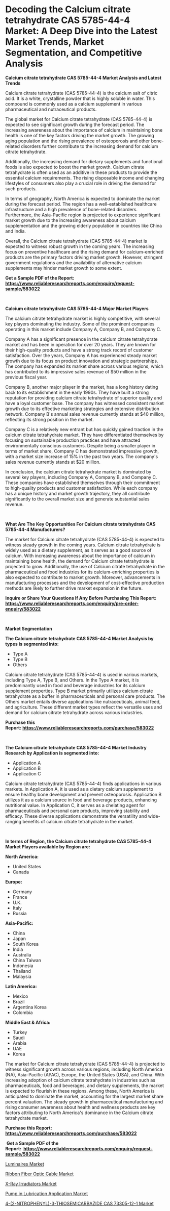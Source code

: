 <p><h1>Decoding the Calcium citrate tetrahydrate CAS 5785-44-4 Market: A Deep Dive into the Latest Market Trends, Market Segmentation, and Competitive Analysis</h1></p><p><strong>Calcium citrate tetrahydrate CAS 5785-44-4 Market Analysis and Latest Trends</strong></p>
<p><p>Calcium citrate tetrahydrate (CAS 5785-44-4) is the calcium salt of citric acid. It is a white, crystalline powder that is highly soluble in water. This compound is commonly used as a calcium supplement in various pharmaceutical and nutraceutical products.</p><p>The global market for Calcium citrate tetrahydrate (CAS 5785-44-4) is expected to see significant growth during the forecast period. The increasing awareness about the importance of calcium in maintaining bone health is one of the key factors driving the market growth. The growing aging population and the rising prevalence of osteoporosis and other bone-related disorders further contribute to the increasing demand for calcium citrate tetrahydrate.</p><p>Additionally, the increasing demand for dietary supplements and functional foods is also expected to boost the market growth. Calcium citrate tetrahydrate is often used as an additive in these products to provide the essential calcium requirements. The rising disposable income and changing lifestyles of consumers also play a crucial role in driving the demand for such products.</p><p>In terms of geography, North America is expected to dominate the market during the forecast period. The region has a well-established healthcare infrastructure and a high prevalence of bone-related disorders. Furthermore, the Asia-Pacific region is projected to experience significant market growth due to the increasing awareness about calcium supplementation and the growing elderly population in countries like China and India.</p><p>Overall, the Calcium citrate tetrahydrate (CAS 5785-44-4) market is expected to witness robust growth in the coming years. The increasing focus on preventive healthcare and the rising demand for calcium-enriched products are the primary factors driving market growth. However, stringent government regulations and the availability of alternative calcium supplements may hinder market growth to some extent.</p></p>
<p><strong>Get a Sample PDF of the Report:&nbsp; <a href="https://www.reliableresearchreports.com/enquiry/request-sample/583022">https://www.reliableresearchreports.com/enquiry/request-sample/583022</a></strong></p>
<p>&nbsp;</p>
<p><strong>Calcium citrate tetrahydrate CAS 5785-44-4 Major Market Players</strong></p>
<p><p>The calcium citrate tetrahydrate market is highly competitive, with several key players dominating the industry. Some of the prominent companies operating in this market include Company A, Company B, and Company C.</p><p>Company A has a significant presence in the calcium citrate tetrahydrate market and has been in operation for over 20 years. They are known for their high-quality products and have a strong track record of customer satisfaction. Over the years, Company A has experienced steady market growth due to its focus on product innovation and strategic partnerships. The company has expanded its market share across various regions, which has contributed to its impressive sales revenue of $50 million in the previous fiscal year.</p><p>Company B, another major player in the market, has a long history dating back to its establishment in the early 1990s. They have built a strong reputation for providing calcium citrate tetrahydrate of superior quality and have a loyal customer base. The company has witnessed consistent market growth due to its effective marketing strategies and extensive distribution network. Company B's annual sales revenue currently stands at $40 million, reflecting its strong position in the market.</p><p>Company C is a relatively new entrant but has quickly gained traction in the calcium citrate tetrahydrate market. They have differentiated themselves by focusing on sustainable production practices and have attracted environmentally conscious customers. Despite being a smaller player in terms of market share, Company C has demonstrated impressive growth, with a market size increase of 15% in the past two years. The company's sales revenue currently stands at $20 million.</p><p>In conclusion, the calcium citrate tetrahydrate market is dominated by several key players, including Company A, Company B, and Company C. These companies have established themselves through their commitment to high-quality products and customer satisfaction. While each company has a unique history and market growth trajectory, they all contribute significantly to the overall market size and generate substantial sales revenue.</p></p>
<p>&nbsp;</p>
<p><strong>What Are The Key Opportunities For Calcium citrate tetrahydrate CAS 5785-44-4 Manufacturers?</strong></p>
<p><p>The market for Calcium citrate tetrahydrate (CAS 5785-44-4) is expected to witness steady growth in the coming years. Calcium citrate tetrahydrate is widely used as a dietary supplement, as it serves as a good source of calcium. With increasing awareness about the importance of calcium in maintaining bone health, the demand for Calcium citrate tetrahydrate is projected to grow. Additionally, the use of Calcium citrate tetrahydrate in the pharmaceutical and food industries for its calcium-enriching properties is also expected to contribute to market growth. Moreover, advancements in manufacturing processes and the development of cost-effective production methods are likely to further drive market expansion in the future.</p></p>
<p><strong>Inquire or Share Your Questions If Any Before Purchasing This Report: <a href="https://www.reliableresearchreports.com/enquiry/pre-order-enquiry/583022">https://www.reliableresearchreports.com/enquiry/pre-order-enquiry/583022</a></strong></p>
<p>&nbsp;</p>
<p><strong>Market Segmentation</strong></p>
<p><strong>The Calcium citrate tetrahydrate CAS 5785-44-4 Market Analysis by types is segmented into:</strong></p>
<p><ul><li>Type A</li><li>Type B</li><li>Others</li></ul></p>
<p><p>Calcium citrate tetrahydrate (CAS 5785-44-4) is used in various markets, including Type A, Type B, and Others. In the Type A market, it is predominantly used in food and beverage industries for its calcium supplement properties. Type B market primarily utilizes calcium citrate tetrahydrate as a buffer in pharmaceuticals and personal care products. The Others market entails diverse applications like nutraceuticals, animal feed, and agriculture. These different market types reflect the versatile uses and demand for calcium citrate tetrahydrate across various industries.</p></p>
<p><strong>Purchase this Report:&nbsp;<a href="https://www.reliableresearchreports.com/purchase/583022">https://www.reliableresearchreports.com/purchase/583022</a></strong></p>
<p>&nbsp;</p>
<p><strong>The Calcium citrate tetrahydrate CAS 5785-44-4 Market Industry Research by Application is segmented into:</strong></p>
<p><ul><li>Application A</li><li>Application B</li><li>Application C</li></ul></p>
<p><p>Calcium citrate tetrahydrate (CAS 5785-44-4) finds applications in various markets. In Application A, it is used as a dietary calcium supplement to ensure healthy bone development and prevent osteoporosis. Application B utilizes it as a calcium source in food and beverage products, enhancing nutritional value. In Application C, it serves as a chelating agent for pharmaceuticals and personal care products, improving stability and efficacy. These diverse applications demonstrate the versatility and wide-ranging benefits of calcium citrate tetrahydrate in the market.</p></p>
<p>&nbsp;</p>
<p><strong>In terms of Region, the Calcium citrate tetrahydrate CAS 5785-44-4 Market Players available by Region are:</strong></p>
<p>
    <p> <strong> North America: </strong>
        <ul>
            <li>United States</li>
            <li>Canada</li>
        </ul>
        </p> 
    <p> <strong> Europe: </strong>
        <ul>
            <li>Germany</li>
            <li>France</li>
            <li>U.K.</li>
            <li>Italy</li>
            <li>Russia</li>
        </ul>
        </p> 
    <p> <strong> Asia-Pacific: </strong>
        <ul>
            <li>China</li>
            <li>Japan</li>
            <li>South Korea</li>
            <li>India</li>
            <li>Australia</li>
            <li>China Taiwan</li>
            <li>Indonesia</li>
            <li>Thailand</li>
            <li>Malaysia</li>
        </ul>
        </p> 
    <p> <strong> Latin America: </strong>
        <ul>
            <li>Mexico</li>
            <li>Brazil</li>
            <li>Argentina Korea</li>
            <li>Colombia</li>
        </ul>
        </p> 
    <p> <strong> Middle East & Africa: </strong>
        <ul>
            <li>Turkey</li>
            <li>Saudi</li>
            <li>Arabia</li>
            <li>UAE</li>
            <li>Korea</li>
        </ul>
    </p>
    </p>
<p><p>The market for Calcium citrate tetrahydrate (CAS 5785-44-4) is projected to witness significant growth across various regions, including North America (NA), Asia-Pacific (APAC), Europe, the United States (USA), and China. With increasing adoption of calcium citrate tetrahydrate in industries such as pharmaceuticals, food and beverages, and dietary supplements, the market is expected to flourish in these regions. Among these, North America is anticipated to dominate the market, accounting for the largest market share percent valuation. The steady growth in pharmaceutical manufacturing and rising consumer awareness about health and wellness products are key factors attributing to North America's dominance in the Calcium citrate tetrahydrate market.</p></p>
<p><strong>Purchase this Report: <a href="https://www.reliableresearchreports.com/purchase/583022">https://www.reliableresearchreports.com/purchase/583022</a></strong></p>
<p>&nbsp;<strong>Get a Sample PDF of the Report:&nbsp;&nbsp;<a href="https://www.reliableresearchreports.com/enquiry/request-sample/583022">https://www.reliableresearchreports.com/enquiry/request-sample/583022</a></strong></p>
<p><strong></strong></p>
<p><p><a href="https://medium.com/@aliwilldvm/luminaires-market-size-growth-forecast-2023-2030-daff8b8d4347">Luminaires Market</a></p><p><a href="https://medium.com/@tommiefadel2023/ribbon-fiber-optic-cable-market-size-growth-forecast-2023-2030-e6243d916e79">Ribbon Fiber Optic Cable Market</a></p><p><a href="https://www.linkedin.com/pulse/x-ray-irradiators-market-research-report-provides-thorough/">X-Ray Irradiators Market</a></p><p><a href="https://www.linkedin.com/pulse/pump-lubrication-application-market-research-report/">Pump in Lubrication Application Market</a></p><p><a href="https://github.com/RichRobinson5/Market-Research-Report-List-2/blob/main/4-2-nitrophenyl-3-thiosemicarbazide-cas-73305-12-1-market.md">4-(2-NITROPHENYL)-3-THIOSEMICARBAZIDE CAS 73305-12-1 Market</a></p></p>